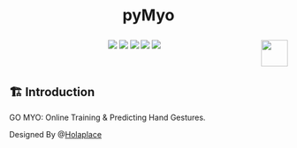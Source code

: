 # <p align="center">pyMyo</p>

<p align="center">
      <a href="https://github.com/Holaplace/pyMyo"><img src="https://img.shields.io/badge/status-updating-brightgreen.svg"></a>
      <a href="https://github.com/python/cpython"><img src="https://img.shields.io/badge/Python-3.5-FF1493.svg"></a>
      <a href="https://github.com/Holaplace/pyMyo"><img src="https://img.shields.io/github/repo-size/Holaplace/pyMyo"></a>
      <a href="https://github.com/Holaplace/pyMyo/stargazers"><img src="https://img.shields.io/github/stars/Holaplace/pyMyo.svg?logo=github"></a>
      <a href="https://github.com/Holaplace/pyMyo/blob/master/LICENSE/"><img src="https://img.shields.io/badge/license-MIT-blue"></a>
      <a href="https://www.python.org/"><img src="https://upload.wikimedia.org/wikipedia/commons/c/c3/Python-logo-notext.svg" align="right" height="48" width="48" ></a>
      
</p>
<br />

## :building_construction: Introduction

GO MYO: Online Training & Predicting Hand Gestures.

Designed By @[Holaplace](https://github.com/Holaplace)
<br />
